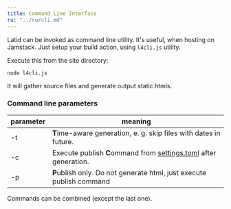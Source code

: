 ```yaml
---
title: Command Line Interface
ru: "../ru/cli.md"
---
```


Latid can be invoked as command line utility. It's useful, when hosting on 
Jamstack. Just setup your build action, using `l4cli.js` utility.
<!--cut-->

Execute this from the site directory:

    node l4cli.js

It will gather source files and generate output static htmls. 

### Command line parameters

| parameter | meaning                                                        |
|-----------|----------------------------------------------------------------|
| -t  | **T**ime-aware generation, e. g. skip files with dates in future.    |
| -c  | Execute publish **C**ommand from [settings.toml](settings_toml.md) after generation. |
| -p  | **P**ublish only. Do not generate html, just execute publish command |

Commands can be combined (except the last one).
